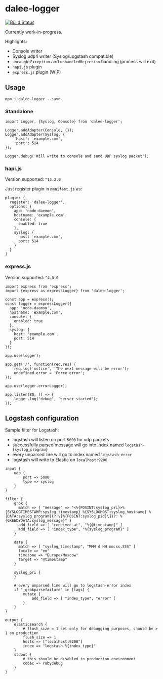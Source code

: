 # dalee-logger

[![Build Status](https://travis-ci.org/Dalee/node-logger.svg?branch=master)](https://travis-ci.org/Dalee/node-logger)

Currently work-in-progress.

Highlights:

* Console writer
* Syslog udp4 writer (Syslog/Logstash compatible)
* `uncaughtException` and `unhandledRejection` handling (process will exit)
* `hapi.js` plugin
* `express.js` plugin (WIP)

## Usage

`npm i dalee-logger --save`

### Standalone

```
import Logger, {Syslog, Console} from 'dalee-logger';

Logger.addAdapter(Console, {});
Logger.addAdapter(Syslog, {
    'host': 'example.com',
    'port': 514
});

Logger.debug('Will write to console and send UDP syslog packet');
```

### hapi.js

Version supported: `^15.2.0`

Just register plugin in `manifest.js` as:
```
plugin: {
  register: 'dalee-logger',
  options: {
    app: 'node-daemon',
    hostname: 'example.com',
    console: {
      enabled: true
    },
    syslog: {
      host: 'example.com',
      port: 514
    }
  }
}
```

### express.js

Version supported: `^4.0.0`

```
import express from 'express';
import {express as expressLogger} from 'dalee-logger';

const app = express();
const logger = expressLogger({
  app: 'node-daemon',
  hostname: 'example.com',
  console: {
    enabled: true
  },
  syslog: {
    host: 'example.com',
    port: 514
  }
});

app.use(logger);

app.get('/', function(req,res) {
    req.log('notice', 'The next message will be error');
    undefined.error = 'Force error';
});

app.use(logger.errorLogger);

app.listen(80, () => {
    logger.log('debug', 'server started');
});
```

## Logstash configuration

Sample filter for Logstash:

 * logstash will listen on port `5000` for udp packets
 * successfully parsed message will go into index named `logstash-{syslog_program}`
 * every unparsed line will go to index named `logstash-error`
 * logstash will write to Elastic on `localhost:9200`

```
input {
    udp {
        port => 5000
        type => syslog
    }
}

filter {
    grok {
      match => { "message" => "<%{POSINT:syslog_pri}>%{SYSLOGTIMESTAMP:syslog_timestamp} %{SYSLOGHOST:syslog_hostname} %{DATA:syslog_program}(?:\[%{POSINT:syslog_pid}\])?: %{GREEDYDATA:syslog_message}" }
      add_field => [ "received_at", "%{@timestamp}" ]
      add_field => [ "index_type", "%{syslog_program}" ]
    }

    date {
      match => [ "syslog_timestamp", "MMM d HH:mm:ss.SSS" ]
      locale => "en"
      timezone => "Europe/Moscow"
      target => "@timestamp"
    }

    syslog_pri {
    }

    # every unparsed line will go to logstash-error index
    if "_grokparsefailure" in [tags] {
        mutate {
            add_field => [ "index_type", "error" ]
        }
    }
}

output {
    elasticsearch {
        # flush_size = 1 set only for debugging purposes, should be > 1 on production
        flush_size => 1
        hosts => ["localhost:9200"]
        index => "logstash-%{index_type}"
    }
    stdout {
        # this should be disabled in production environment
        codec => rubydebug
    }
}
```
